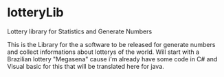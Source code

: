 # lotteryLib
Lottery library for Statistics and Generate Numbers

This is the Library for the a software to be released for generate numbers and collect informations about lotterys of the world.
Will start with a Brazilian lottery "Megasena" cause i'm already have some code in C# and Visual basic for this that will be translated here for java.
